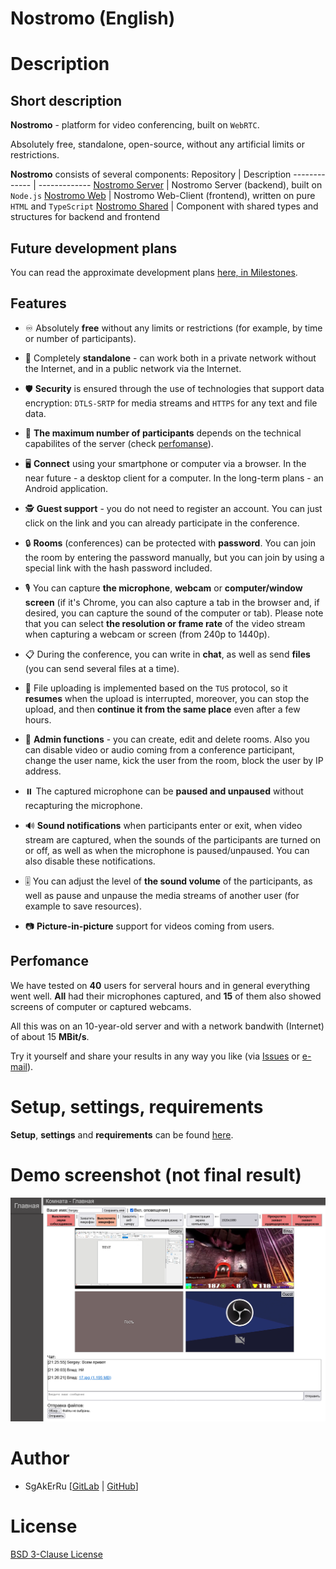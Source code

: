 # Nostromo (English)

# Description

## Short description

**Nostromo** - platform for video conferencing, built on `WebRTC`. 

Absolutely free, standalone, open-source, without any artificial limits or restrictions.

**Nostromo** consists of several components:
Repository                                                     | Description
-------------                                                  | -------------
[Nostromo Server](https://gitlab.com/SgAkErRu/nostromo)        | Nostromo Server (backend), built on `Node.js`
[Nostromo Web](https://gitlab.com/SgAkErRu/nostromo-web)       | Nostromo Web-Client (frontend), written on pure `HTML` and `TypeScript`
[Nostromo Shared](https://gitlab.com/SgAkErRu/nostromo-shared) | Component with shared types and structures for backend and frontend

## Future development plans

You can read the approximate development plans [here, in Milestones](https://gitlab.com/SgAkErRu/nostromo/-/milestones).

## Features

- ♾️ Absolutely **free** without any limits or restrictions (for example, by time or number of participants).

- 🏢 Completely **standalone** - can work both in a private network without the Internet, and in a public network via the Internet.

- 🛡️ **Security** is ensured through the use of technologies that support data encryption: `DTLS-SRTP` for media streams and `HTTPS` for any text and file data.

- 🤨 **The maximum number of participants** depends on the technical capabilites of the server (check [perfomanse](#perfomance)).

- 🖥️ **Connect** using your smartphone or computer via a browser. In the near future - a desktop client for a computer. In the long-term plans - an Android application.

- 🕵️ **Guest support** - you do not need to register an account. You can just click on the link and you can already participate in the conference.

- 🔒 **Rooms** (conferences) can be protected with **password**. You can join the room by entering the password manually, but you can join by using a special link with the hash password included.

- 🎙️ You can capture **the microphone**, **webcam** or **computer/window screen** (if it's Chrome, you can also capture a tab in the browser and, if desired, you can capture the sound of the computer or tab). Please note that you can select **the resolution or frame rate** of the video stream when capturing a webcam or screen (from 240p to 1440p).

- 📋 During the conference, you can write in **chat**, as well as send **files** (you can send several files at a time).

- 📎 File uploading is implemented based on the `TUS` protocol, so it **resumes** when the upload is interrupted, moreover, you can stop the upload, and then **continue it from the same place** even after a few hours.

- 🔨 **Admin functions** - you can create, edit and delete rooms. Also you can disable video or audio coming from a conference participant, change the user name, kick the user from the room, block the user by IP address.

- ⏸️ The captured microphone can be **paused and unpaused** without recapturing the microphone.

- 🔊 **Sound notifications** when participants enter or exit, when video stream are captured, when the sounds of the participants are turned on or off, as well as when the microphone is paused/unpaused. You can also disable these notifications.

- 🎚️ You can adjust the level of **the sound volume** of the participants, as well as pause and unpause the media streams of another user (for example to save resources).

- 📷 **Picture-in-picture** support for videos coming from users.


## Perfomance

We have tested on **40** users for serveral hours and in general everything went well. **All** had their microphones captured, and **15** of them also showed screens of computer or captured webcams.

All this was on an 10-year-old server and with a network bandwith (Internet) of about 15 **MBit/s**.

Try it yourself and share your results in any way you like (via [Issues](https://gitlab.com/SgAkErRu/nostromo/-/issues) or [e-mail](https://gitlab.com/SgAkErRu)).

# Setup, settings, requirements

**Setup**, **settings** and **requirements** can be found [here](/docs/SETUP-EN.md).

# Demo screenshot (not final result)
![Nostromo demo screenshot](nostromo-demo-screenshot.png)

# Author

- SgAkErRu [[GitLab](https://gitlab.com/SgAkErRu) | [GitHub](https://github.com/SgAkErRu)]

# License

[BSD 3-Clause License](/LICENSE)